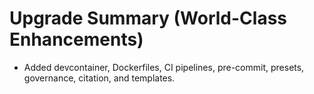 <!-- SPDX-License-Identifier: Apache-2.0 -->
# Upgrade Summary (World-Class Enhancements)

- Added devcontainer, Dockerfiles, CI pipelines, pre-commit, presets, governance, citation, and templates.
